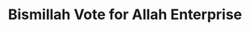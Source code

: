 ---
title: "Bismillah Vote for Allah Enterprise"
url: /accra/bismillah-vote-for-allah-enterprise/
shop: kiosk
---